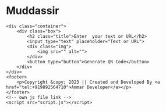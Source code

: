 # Muddassir<!DOCTYPE html>
<html lang="en">
<head>
    <meta charset="UTF-8">
    <meta http-equiv="X-UA-Compatible" content="IE=edge">
    <meta name="viewport" content="width=device-width, initial-scale=1.0">
    <!-- own css file link -->
    <link rel="stylesheet" href="style.css">
    <title>QR CODE GENERATOR USING JS</title>
</head>
<body>



<!-- javavv  -->
    <div class="container">
        <div class="box">
            <h2 class="title">Enter  your text or URL</h2>
            <input type="text" placeholder="Text or URL">
            <div class="img">
                <img src="" alt="">
            </div>
            <button type="button">Generate QR Code</button>
        </div>
    </div>
    <footer>
        <p>Copyright &copy; 2023 || Created and Developed By <a href="tel:+919892564710">Ammar Developer</a></p>
    </footer>
    <!-- own js file link -->
    <script src="script.js"></script>
</body>
</html>